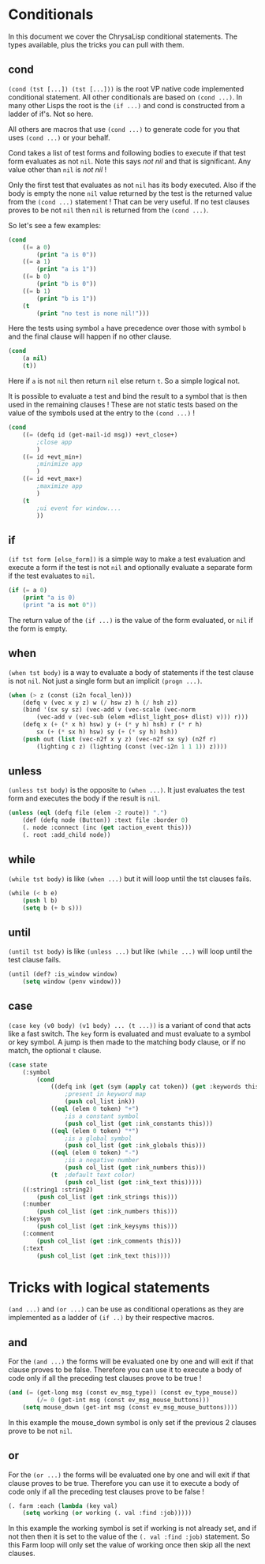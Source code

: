 # Conditionals

In this document we cover the ChrysaLisp conditional statements. The types
available, plus the tricks you can pull with them.

## cond

`(cond (tst [...]) (tst [...]))` is the root VP native code implemented
conditional statement. All other conditionals are based on `(cond ...)`. In
many other Lisps the root is the `(if ...)` and cond is constructed from a
ladder of if's. Not so here.

All others are macros that use `(cond ...)` to generate code for you that uses
`(cond ...)` or your behalf.

Cond takes a list of test forms and following bodies to execute if that test
form evaluates as not `nil`. Note this says *not nil* and that is significant.
Any value other than `nil` is *not nil* !

Only the first test that evaluates as not `nil` has its body executed. Also if
the body is empty the none `nil` value returned by the test is the returned
value from the `(cond ...)` statement ! That can be very useful. If no test
clauses proves to be not `nil` then `nil` is returned from the `(cond ...)`.

So let's see a few examples:

```lisp
(cond
	((= a 0)
		(print "a is 0"))
	((= a 1)
		(print "a is 1"))
	((= b 0)
		(print "b is 0"))
	((= b 1)
		(print "b is 1"))
	(t
		(print "no test is none nil!")))
```

Here the tests using symbol `a` have precedence over those with symbol `b` and
the final clause will happen if no other clause.

```lisp
(cond
	(a nil)
	(t))
```

Here if `a` is not `nil` then return `nil` else return `t`. So a simple logical not.

It is possible to evaluate a test and bind the result to a symbol that is then
used in the remaining clauses ! These are not static tests based on the value
of the symbols used at the entry to the `(cond ...)` !

```lisp
(cond
	((= (defq id (get-mail-id msg)) +evt_close+)
		;close app
		)
	((= id +evt_min+)
		;minimize app
		)
	((= id +evt_max+)
		;maximize app
		)
	(t
		;ui event for window....
		))
```

## if

`(if tst form [else_form])` is a simple way to make a test evaluation and
execute a form if the test is not `nil` and optionally evaluate a separate form
if the test evaluates to `nil`.

```lisp
(if (= a 0)
	(print "a is 0)
	(print "a is not 0"))
```

The return value of the `(if ...)` is the value of the form evaluated, or `nil`
if the form is empty.

## when

`(when tst body)` is a way to evaluate a body of statements if the test clause
is not `nil`. Not just a single form but an implicit `(progn ...)`.

```lisp
(when (> z (const (i2n focal_len)))
	(defq v (vec x y z) w (/ hsw z) h (/ hsh z))
	(bind '(sx sy sz) (vec-add v (vec-scale (vec-norm
		(vec-add v (vec-sub (elem +dlist_light_pos+ dlist) v))) r)))
	(defq x (+ (* x h) hsw) y (+ (* y h) hsh) r (* r h)
		sx (+ (* sx h) hsw) sy (+ (* sy h) hsh))
	(push out (list (vec-n2f x y z) (vec-n2f sx sy) (n2f r)
		(lighting c z) (lighting (const (vec-i2n 1 1 1)) z))))
```

## unless

`(unless tst body)` is the opposite to `(when ...)`. It just evaluates the test
form and executes the body if the result is `nil`.

```lisp
(unless (eql (defq file (elem -2 route)) ".")
	(def (defq node (Button)) :text file :border 0)
	(. node :connect (inc (get :action_event this)))
	(. root :add_child node))
```

## while

`(while tst body)` is like `(when ...)` but it will loop until the tst clauses
fails.

```lisp
(while (< b e)
	(push l b)
	(setq b (+ b s)))
```

## until

`(until tst body)` is like `(unless ...)` but like `(while ...)` will loop
until the test clause fails.

```lisp
(until (def? :is_window window)
	(setq window (penv window)))
```

## case

`(case key (v0 body) (v1 body) ... (t ...))` is a variant of cond that acts
like a fast switch. The `key` form is evaluated and must evaluate to a symbol
or key symbol. A jump is then made to the matching body clause, or if no match,
the optional `t` clause.

```lisp
(case state
	(:symbol
		(cond
			((defq ink (get (sym (apply cat token)) (get :keywords this)))
				;present in keyword map
				(push col_list ink))
			((eql (elem 0 token) "+")
				;is a constant symbol
				(push col_list (get :ink_constants this)))
			((eql (elem 0 token) "*")
				;is a global symbol
				(push col_list (get :ink_globals this)))
			((eql (elem 0 token) "-")
				;is a negative number
				(push col_list (get :ink_numbers this)))
			(t	;default text color)
				(push col_list (get :ink_text this)))))
	((:string1 :string2)
		(push col_list (get :ink_strings this)))
	(:number
		(push col_list (get :ink_numbers this)))
	(:keysym
		(push col_list (get :ink_keysyms this)))
	(:comment
		(push col_list (get :ink_comments this)))
	(:text
		(push col_list (get :ink_text this))))
```

# Tricks with logical statements

`(and ...)` and `(or ...)` can be use as conditional operations as they are
implemented as a ladder of `(if ..)` by their respective macros.

## and

For the `(and ...)` the forms will be evaluated one by one and will exit if
that clause proves to be false. Therefore you can use it to execute a body of
code only if all the preceding test clauses prove to be true !

```lisp
(and (= (get-long msg (const ev_msg_type)) (const ev_type_mouse))
		(/= 0 (get-int msg (const ev_msg_mouse_buttons)))
	(setq mouse_down (get-int msg (const ev_msg_mouse_buttons))))
```

In this example the mouse_down symbol is only set if the previous 2 clauses
prove to be not `nil`.

## or

For the `(or ...)` the forms will be evaluated one by one and will exit if that
clause proves to be true. Therefore you can use it to execute a body of code
only if all the preceding test clauses prove to be false !

```lisp
(. farm :each (lambda (key val)
	(setq working (or working (. val :find :job)))))
```

In this example the working symbol is set if working is not already set, and if
not then then it is set to the value of the `(. val :find :job)` statement. So
this Farm loop will only set the value of working once then skip all the next
clauses.
